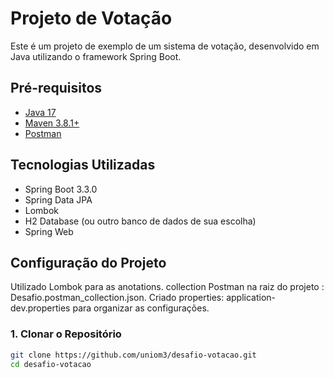 # Projeto de Votação

Este é um projeto de exemplo de um sistema de votação, desenvolvido em Java utilizando o framework Spring Boot.

## Pré-requisitos

- [Java 17](https://www.oracle.com/java/technologies/javase/jdk17-archive-downloads.html)
- [Maven 3.8.1+](https://maven.apache.org/download.cgi)
- [Postman](https://www.postman.com/downloads/)

## Tecnologias Utilizadas

- Spring Boot 3.3.0
- Spring Data JPA
- Lombok
- H2 Database (ou outro banco de dados de sua escolha)
- Spring Web

## Configuração do Projeto
Utilizado Lombok para as anotations.
collection Postman na raiz do projeto : Desafio.postman_collection.json.
Criado properties: application-dev.properties para organizar as configurações.


### 1. Clonar o Repositório

```bash
git clone https://github.com/uniom3/desafio-votacao.git
cd desafio-votacao
